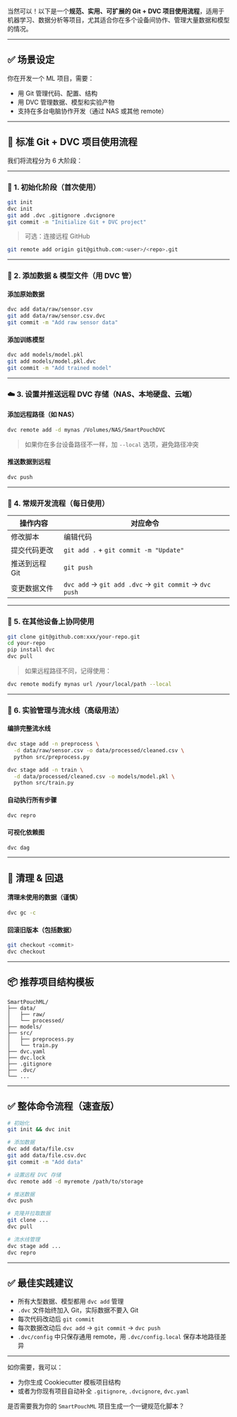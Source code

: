 当然可以！以下是一个**规范、实用、可扩展的 Git + DVC 项目使用流程**，适用于机器学习、数据分析等项目，尤其适合你在多个设备间协作、管理大量数据和模型的情况。

---

## ✅ 场景设定

你在开发一个 ML 项目，需要：

* 用 Git 管理代码、配置、结构
* 用 DVC 管理数据、模型和实验产物
* 支持在多台电脑协作开发（通过 NAS 或其他 remote）

---

## 📌 标准 Git + DVC 项目使用流程

我们将流程分为 6 大阶段：

---

### 🚀 1. 初始化阶段（首次使用）

```bash
git init
dvc init
git add .dvc .gitignore .dvcignore
git commit -m "Initialize Git + DVC project"
```

> 可选：连接远程 GitHub

```bash
git remote add origin git@github.com:<user>/<repo>.git
```

---

### 📁 2. 添加数据 & 模型文件（用 DVC 管）

#### 添加原始数据

```bash
dvc add data/raw/sensor.csv
git add data/raw/sensor.csv.dvc
git commit -m "Add raw sensor data"
```

#### 添加训练模型

```bash
dvc add models/model.pkl
git add models/model.pkl.dvc
git commit -m "Add trained model"
```

---

### ☁️ 3. 设置并推送远程 DVC 存储（NAS、本地硬盘、云端）

#### 添加远程路径（如 NAS）

```bash
dvc remote add -d mynas /Volumes/NAS/SmartPouchDVC
```

> 如果你在多台设备路径不一样，加 `--local` 选项，避免路径冲突

#### 推送数据到远程

```bash
dvc push
```

---

### 📌 4. 常规开发流程（每日使用）

| 操作内容      | 对应命令                                                   |
| --------- | ------------------------------------------------------ |
| 修改脚本      | 编辑代码                                                   |
| 提交代码更改    | `git add .` + `git commit -m "Update"`                 |
| 推送到远程 Git | `git push`                                             |
| 变更数据文件    | `dvc add` → `git add .dvc` → `git commit` → `dvc push` |

---

### 🔁 5. 在其他设备上协同使用

```bash
git clone git@github.com:xxx/your-repo.git
cd your-repo
pip install dvc
dvc pull
```

> 如果远程路径不同，记得使用：

```bash
dvc remote modify mynas url /your/local/path --local
```

---

### 🔄 6. 实验管理与流水线（高级用法）

#### 编排完整流水线

```bash
dvc stage add -n preprocess \
  -d data/raw/sensor.csv -o data/processed/cleaned.csv \
  python src/preprocess.py

dvc stage add -n train \
  -d data/processed/cleaned.csv -o models/model.pkl \
  python src/train.py
```

#### 自动执行所有步骤

```bash
dvc repro
```

#### 可视化依赖图

```bash
dvc dag
```

---

## 🧹 清理 & 回退

#### 清理未使用的数据（谨慎）

```bash
dvc gc -c
```

#### 回滚旧版本（包括数据）

```bash
git checkout <commit>
dvc checkout
```

---

## 📦 推荐项目结构模板

```text
SmartPouchML/
├── data/
│   ├── raw/
│   └── processed/
├── models/
├── src/
│   ├── preprocess.py
│   └── train.py
├── dvc.yaml
├── dvc.lock
├── .gitignore
├── .dvc/
└── ...
```

---

## ✅ 整体命令流程（速查版）

```bash
# 初始化
git init && dvc init

# 添加数据
dvc add data/file.csv
git add data/file.csv.dvc
git commit -m "Add data"

# 设置远程 DVC 存储
dvc remote add -d myremote /path/to/storage

# 推送数据
dvc push

# 克隆并拉取数据
git clone ...
dvc pull

# 流水线管理
dvc stage add ...
dvc repro
```

---

## ✅ 最佳实践建议

* 所有大型数据、模型都用 `dvc add` 管理
* `.dvc` 文件始终加入 Git，实际数据不要入 Git
* 每次代码改动后 `git commit`
* 每次数据改动后 `dvc add` → `git commit` → `dvc push`
* `.dvc/config` 中只保存通用 remote，用 `.dvc/config.local` 保存本地路径差异

---

如你需要，我可以：

* 为你生成 Cookiecutter 模板项目结构
* 或者为你现有项目自动补全 `.gitignore`, `.dvcignore`, `dvc.yaml`

是否需要我为你的 `SmartPouchML` 项目生成一个一键规范化脚本？
